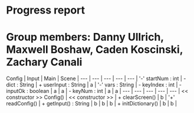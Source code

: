 # Progress report
# Group members: Danny Ullrich, Maxwell Boshaw, Caden Koscinski, Zachary Canali

Config | Input | Main | Scene |
--- | --- | --- | --- | --- |
'-' startNum : int | - dict : String  | + userInput : String | a |
'-' vars : String  | - keyIndex : int | - inputOk : boolean  | a |
a | - keyNum : int | a | a |
--- | --- | --- | --- | --- |
<< constructor >> Config() | << constructor >> | + clearScreen() | b |
'+' readConfig() | + getInput() : String | b | b |
b | + initDictionary() | b | b |
